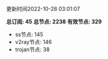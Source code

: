 更新时间2022-10-28 03:01:07

**总订阅: 45**
**总节点: 2238**
**有效节点: 329**
- ss节点: 145
- v2ray节点: 146
- trojan节点: 38
